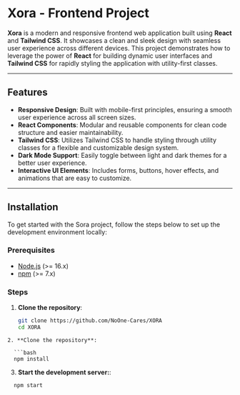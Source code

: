 # Xora - Frontend Project

**Xora** is a modern and responsive frontend web application built using **React** and **Tailwind CSS**. It showcases a clean and sleek design with seamless user experience across different devices. This project demonstrates how to leverage the power of **React** for building dynamic user interfaces and **Tailwind CSS** for rapidly styling the application with utility-first classes.

---

## Features

- **Responsive Design**: Built with mobile-first principles, ensuring a smooth user experience across all screen sizes.
- **React Components**: Modular and reusable components for clean code structure and easier maintainability.
- **Tailwind CSS**: Utilizes Tailwind CSS to handle styling through utility classes for a flexible and customizable design system.
- **Dark Mode Support**: Easily toggle between light and dark themes for a better user experience.
- **Interactive UI Elements**: Includes forms, buttons, hover effects, and animations that are easy to customize.

---

## Installation

To get started with the Sora project, follow the steps below to set up the development environment locally:

### Prerequisites

- [Node.js](https://nodejs.org/) (>= 16.x)
- [npm](https://www.npmjs.com/) (>= 7.x)

### Steps

1. **Clone the repository**:

   ```bash
   git clone https://github.com/NoOne-Cares/XORA
   cd XORA
```
2. **Clone the repository**:

  ```bash
  npm install
  ```
3. **Start the development server:**:
```bash
  npm start
  ```